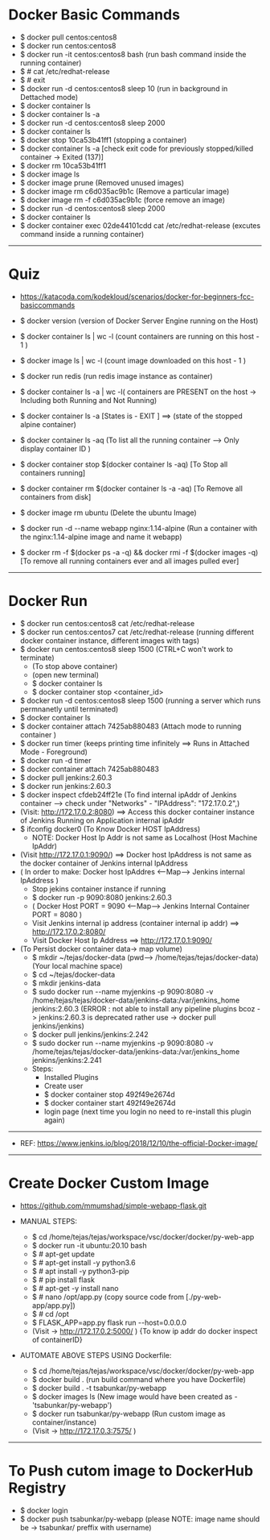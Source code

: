 # Docker Basic Commands

- \$ docker pull centos:centos8
- \$ docker run centos:centos8
- \$ docker run -it centos:centos8 bash (run bash command inside the running container)
- \$ # cat /etc/redhat-release
- \$ # exit
- \$ docker run -d centos:centos8 sleep 10 (run in background in Dettached mode)
- \$ docker container ls
- \$ docker container ls -a
- \$ docker run -d centos:centos8 sleep 2000
- \$ docker container ls
- \$ docker stop 10ca53b41ff1 (stopping a container)
- \$ docker container ls -a [check exit code for previously stopped/killed container -> Exited (137)]
- \$ docker rm 10ca53b41ff1
- \$ docker image ls
- \$ docker image prune (Removed unused images)
- \$ docker image rm c6d035ac9b1c (Remove a particular image)
- \$ docker image rm -f c6d035ac9b1c (force remove an image)
- \$ docker run -d centos:centos8 sleep 2000
- \$ docker container ls
- \$ docker container exec 02de44101cdd cat /etc/redhat-release (excutes command inside a running container)

---

# Quiz

- https://katacoda.com/kodekloud/scenarios/docker-for-beginners-fcc-basiccommands

- \$ docker version (version of Docker Server Engine running on the Host)
- \$ docker container ls | wc -l (count containers are running on this host - 1 )
- \$ docker image ls | wc -l (count image downloaded on this host - 1 )
- \$ docker run redis (run redis image instance as container)
- \$ docker container ls -a | wc -l( containers are PRESENT on the host -> Including both Running and Not Running)
- \$ docker container ls -a [States is - EXIT ] ==> (state of the stopped alpine container)
- \$ docker container ls -aq (To list all the running container --> Only display container ID )
- $ docker container stop $(docker container ls -aq) [To Stop all containers running]
- $ docker container rm $(docker container ls -a -aq) [To Remove all containers from disk]
- \$ docker image rm ubuntu (Delete the ubuntu Image)
- \$ docker run -d --name webapp nginx:1.14-alpine (Run a container with the nginx:1.14-alpine image and name it webapp)
- \$ docker rm -f $(docker ps -a -q) && docker rmi -f $(docker images -q) [To remove all running containers ever and all images pulled ever]

---

# Docker Run

- \$ docker run centos:centos8 cat /etc/redhat-release
- \$ docker run centos:centos7 cat /etc/redhat-release (running different docker container instance, different images with tags)
- \$ docker run centos:centos8 sleep 1500 (CTRL+C won't work to terminate)
  - (To stop above container)
  - (open new terminal)
  - \$ docker container ls
  - \$ docker container stop <container_id>
- \$ docker run -d centos:centos8 sleep 1500 (running a server which runs permnanetly until terminated)
- \$ docker container ls
- \$ docker container attach 7425ab880483 (Attach mode to running container )
- \$ docker run timer (keeps printing time infinitely ==> Runs in Attached Mode - Foreground)
- \$ docker run -d timer
- \$ docker container attach 7425ab880483
- \$ docker pull jenkins:2.60.3
- \$ docker run jenkins:2.60.3
- \$ docker inspect cfdeb24ff21e (To find internal ipAddr of Jenkins container --> check under "Networks" - "IPAddress": "172.17.0.2",)
- (Visit: http://172.17.0.2:8080) ==> Access this docker container instance of Jenkins Running on Application internal ipAddr
- \$ ifconfig docker0 (To Know Docker HOST IpAddress)
  - NOTE: Docker Host Ip Addr is not same as Localhost (Host Machine IpAddr)
- (Visit http://172.17.0.1:9090/) ==> Docker host IpAddress is not same as the docker container of Jenkins internal IpAddress
- ( In order to make: Docker host IpAddres <--Map--> Jenkins internal IpAddress )
  - Stop jekins container instance if running
  - \$ docker run -p 9090:8080 jenkins:2.60.3
  - ( Docker Host PORT = 9090 <--Map--> Jenkins Internal Container PORT = 8080 )
  - Visit Jenkins internal ip address (container internal ip addr) ==> http://172.17.0.2:8080/
  - Visit Docker Host Ip Address ==> http://172.17.0.1:9090/
- (To Persist docker container data-> map volume)
  - \$ mkdir ~/tejas/docker-data (pwd--> /home/tejas/tejas/docker-data) (Your local machine space)
  - \$ cd ~/tejas/docker-data
  - \$ mkdir jenkins-data
  - \$ sudo docker run --name myjenkins -p 9090:8080 -v /home/tejas/tejas/docker-data/jenkins-data:/var/jenkins_home jenkins:2.60.3
    (ERROR : not able to install any pipeline plugins bcoz -> jenkins:2.60.3 is deprecated rather use -> docker pull jenkins/jenkins)
  - \$ docker pull jenkins/jenkins:2.242
  - \$ sudo docker run --name myjenkins -p 9090:8080 -v /home/tejas/tejas/docker-data/jenkins-data:/var/jenkins_home jenkins/jenkins:2.241
  - Steps:
    - Installed Plugins
    - Create user
    - \$ docker container stop 492f49e2674d
    - \$ docker container start 492f49e2674d
    - login page (next time you login no need to re-install this plugin again)

---

- REF: https://www.jenkins.io/blog/2018/12/10/the-official-Docker-image/

---

# Create Docker Custom Image

- https://github.com/mmumshad/simple-webapp-flask.git

- MANUAL STEPS:

  - \$ cd /home/tejas/tejas/workspace/vsc/docker/docker/py-web-app
  - \$ docker run -it ubuntu:20.10 bash
  - \$ # apt-get update
  - \$ # apt-get install -y python3.6
  - \$ # apt install -y python3-pip
  - \$ # pip install flask
  - \$ # apt-get -y install nano
  - \$ # nano /opt/app.py (copy source code from [./py-web-app/app.py])
  - \$ # cd /opt
  - \$ FLASK_APP=app.py flask run --host=0.0.0.0
  - (Visit -> http://172.17.0.2:5000/ ) {To know ip addr do docker inspect of containerID}

- AUTOMATE ABOVE STEPS USING Dockerfile:

  - \$ cd /home/tejas/tejas/workspace/vsc/docker/docker/py-web-app
  - \$ docker build . (run build command where you have Dockerfile)
  - \$ docker build . -t tsabunkar/py-webapp
  - \$ docker images ls (New image would have been created as - 'tsabunkar/py-webapp')
  - \$ docker run tsabunkar/py-webapp (Run custom image as container/instance)
  - (Visit -> http://172.17.0.3:7575/ )

---

# To Push cutom image to DockerHub Registry

- \$ docker login
- \$ docker push tsabunkar/py-webapp (please NOTE: image name should be -> tsabunkar/<img> preffix with username)

